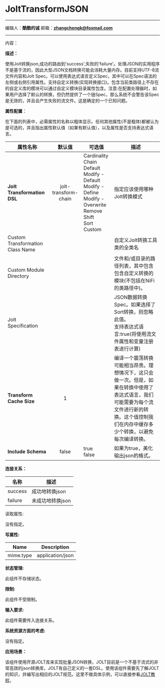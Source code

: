 # JoltTransformJSON
***
编辑人：__**酷酷的诚**__  邮箱：**zhangchengk@foxmail.com** 
***
内容：

**描述：**    

使用Jolt转换json,成功的路由到'success',失败的'failure'。处理JSON的实用程序不是基于流的，因此大型JSON文档转换可能会消耗大量内存。目前支持UTF-8流文件内容和Jolt Spec。可以使用表达式语言定义Spec，其中可以在Spec语法的左侧或右侧引用属性。支持自定义转换(实现转换接口)。包含当前类路径上不存在的自定义库的模块可以通过自定义模块目录属性包含。注意:在配置处理器时，如果用户选择了默认的转换，但仍然提供了一个链Spec，那么系统不会警告该Spec是无效的，并且会产生失败的流文件。这是确定的一个已知问题。

**属性配置**：

在下面的列表中，必需属性的名称以粗体显示。任何其他属性(不是粗体)都被认为是可选的，并且指出属性默认值（如果有默认值），以及属性是否支持表达式语言。

属性名称                             |         默认值          | 可选值                                                                                                                    | 描述                                                                                            
-------------------------------- |:--------------------:| ---------------------------------------------------------------------------------------------------------------------- | ----------------------------------------------------------------------------------------------
**Jolt Transformation DSL**      | jolt-transform-chain | Cardinality <br>Chain<br>Default<br>Modify -Default<br>Modify - Define<br>Modify - Overwrite<br>Remove<br>Shift<br>Sort<br>Custom  | 指定应该使用哪种Jolt转换模式                                                                              
Custom Transformation Class Name |                      |                                                                                                                        | 自定义Jolt转换工具类的全类名                                                                              
Custom Module Directory          |                      |                                                                                                                        | 文件和/或目录的路径列表，其中包含包含自定义转换的模块(不包括在NiFi的类路径中)。                                                   
Jolt Specification               |                      |                                                                                                                        | JSON数据转换Spec。如果选择了Sort转换，则忽略此值。<br>支持表达式语言:true(将使用流文件属性和变量注册表进行计算)                             
**Transform Cache Size**         |          1           |                                                                                                                        | 编译一个震荡转换可能相当昂贵。理想情况下，这只会做一次。但是，如果在转换中使用了表达式语言，我们可能需要为每个流文件进行新的转换。这个值控制我们在内存中缓存多少个转换，以避免每次编译转换。
**Include Schema**               |        false         | true<br>false                                                                                                         | 如果为true，美化输出json的格式。                                                                          

  
**连接关系：**

名称      | 描述        
------- | ----------
success | 成功地转换json 
failure | 未成功地转换json

  
读取属性:

没有指定。

**写属性:**

Name      | Description     
--------- | ----------------
mime.type | application/json

**状态管理:**

此组件不存储状态。

**限制:**

此组件不受限制。

**输入要求:**

此组件需要传入连接关系。

**系统资源方面的考虑:**

没有指定。

**应用场景：**

该组件使用开源JOLT库来实现批量JSON转换，JOLT目前是一个不基于流式的非常高效的json转换库，JOLT有自己定义的一套DSL。使用该组件需要先了解JOLT的知识，并编写出相应的JOLT规范。这里不做具体示例，可以直接参看[JOLT教程](../jolt/jolt详解.md)。